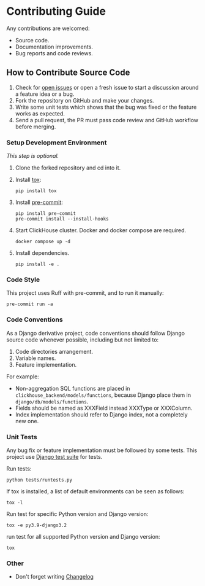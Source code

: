 Contributing Guide
===

Any contributions are welcomed:

- Source code.
- Documentation improvements.
- Bug reports and code reviews.

How to Contribute Source Code
---

1. Check for [open issues](https://github.com/jayvynl/django-clickhouse-backend/issues) or open a fresh issue to start a discussion around a feature idea or a bug.
2. Fork the repository on GitHub and make your changes. 
3. Write some unit tests which shows that the bug was fixed or the feature works as expected.
4. Send a pull request, the PR must pass code review and GitHub workflow before merging.

### Setup Development Environment

*This step is optional.*

1. Clone the forked repository and cd into it.

2. Install [tox](https://tox.wiki/):
   ```shell
   pip install tox
   ```

3. Install [pre-commit](https://pre-commit.com/):
   ```shell
   pip install pre-commit
   pre-commit install --install-hooks
   ```

4. Start ClickHouse cluster.
   Docker and docker compose are required.
   ```shell
   docker compose up -d
   ```

5. Install dependencies.
   ```shell
   pip install -e .
   ```

### Code Style

This project uses Ruff with pre-commit, and to run it manually:
```shell
pre-commit run -a
```

### Code Conventions

As a Django derivative project, code conventions should follow Django source code whenever possible, including but not limited to:

1. Code directories arrangement.
2. Variable names.
3. Feature implementation.

For example:

- Non-aggregation SQL functions are placed in `clickhouse_backend/models/functions`, because Django place them in `django/db/models/functions`.
- Fields should be named as XXXField instead XXXType or XXXColumn.
- Index implementation should refer to Django index, not a completely new one.

### Unit Tests

Any bug fix or feature implementation must be followed by some tests. This project use [Django test suite](https://docs.djangoproject.com/en/4.2/topics/testing/) for tests.

Run tests:

```shell
python tests/runtests.py
```

If tox is installed, a list of default environments can be seen as follows:

```shell
tox -l
```

Run test for specific Python version and Django version:

```shell
tox -e py3.9-django3.2
```

run test for all supported Python version and Django version:

```shell
tox
```

### Other

- Don't forget writing [Changelog](CHANGELOG.md)
